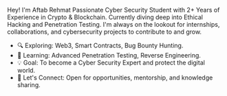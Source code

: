 Hey! I'm Aftab Rehmat 
Passionate Cyber Security Student with 2+ Years of Experience in Crypto & Blockchain. Currently diving deep into Ethical Hacking and Penetration Testing. I'm always on the lookout for internships, collaborations, and cybersecurity projects to contribute to and grow.

- 🔍 Exploring: Web3, Smart Contracts, Bug Bounty Hunting.
- 🌱 Learning: Advanced Penetration Testing, Reverse Engineering.
- 💡 Goal: To become a Cyber Security Expert and protect the digital world.
- 🤝 Let's Connect: Open for opportunities, mentorship, and knowledge sharing.


<!---
shadowstrike7/shadowstrike7 is a ✨ special ✨ repository because its `README.md` (this file) appears on your GitHub profile.
You can click the Preview link to view your changes.
--->
